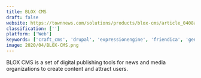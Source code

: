 ```yaml
---
title: BLOX CMS
draft: false 
website: https://townnews.com/solutions/products/blox-cms/article_0408a2f8-6d09-11e5-bc41-27a032fadd13.html
classification: ['']
platform: ['Web']
keywords: ['craft_cms', 'drupal', 'expressionengine', 'friendica', 'genixcms', 'grav', 'hubspot_website_platform', 'modx', 'shoutcms', 'silverstripe', 'statamic', 'subrion', 'typo3', 'wordpress', 'mojoportal', 'ucore']
image: 2020/04/BLOX-CMS.png
---
```

BLOX CMS is a set of digital publishing tools for news and media organizations to create content and attract users.